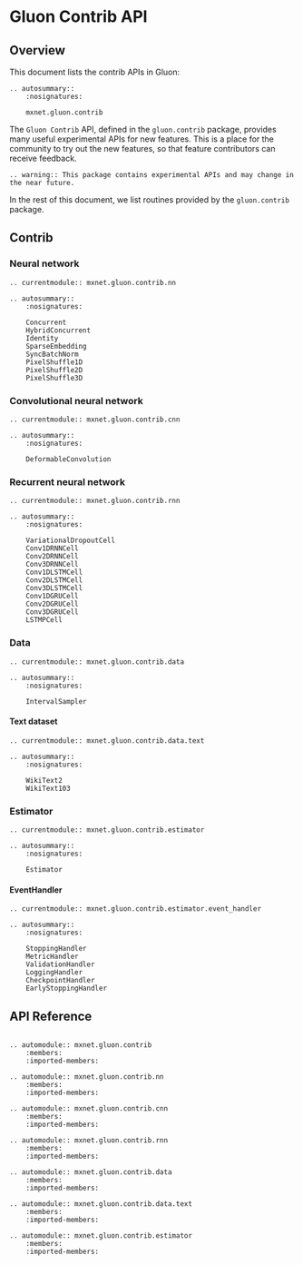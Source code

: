 <!--- Licensed to the Apache Software Foundation (ASF) under one -->
<!--- or more contributor license agreements.  See the NOTICE file -->
<!--- distributed with this work for additional information -->
<!--- regarding copyright ownership.  The ASF licenses this file -->
<!--- to you under the Apache License, Version 2.0 (the -->
<!--- "License"); you may not use this file except in compliance -->
<!--- with the License.  You may obtain a copy of the License at -->

<!---   http://www.apache.org/licenses/LICENSE-2.0 -->

<!--- Unless required by applicable law or agreed to in writing, -->
<!--- software distributed under the License is distributed on an -->
<!--- "AS IS" BASIS, WITHOUT WARRANTIES OR CONDITIONS OF ANY -->
<!--- KIND, either express or implied.  See the License for the -->
<!--- specific language governing permissions and limitations -->
<!--- under the License. -->

# Gluon Contrib API

## Overview

This document lists the contrib APIs in Gluon:

```eval_rst
.. autosummary::
    :nosignatures:

    mxnet.gluon.contrib
```

The `Gluon Contrib` API, defined in the `gluon.contrib` package, provides
many useful experimental APIs for new features.
This is a place for the community to try out the new features,
so that feature contributors can receive feedback.

```eval_rst
.. warning:: This package contains experimental APIs and may change in the near future.
```

In the rest of this document, we list routines provided by the `gluon.contrib` package.

## Contrib

### Neural network

```eval_rst
.. currentmodule:: mxnet.gluon.contrib.nn

.. autosummary::
    :nosignatures:

    Concurrent
    HybridConcurrent
    Identity
    SparseEmbedding
    SyncBatchNorm
    PixelShuffle1D
    PixelShuffle2D
    PixelShuffle3D
```

### Convolutional neural network

```eval_rst
.. currentmodule:: mxnet.gluon.contrib.cnn

.. autosummary::
    :nosignatures:
    
    DeformableConvolution
```

### Recurrent neural network

```eval_rst
.. currentmodule:: mxnet.gluon.contrib.rnn

.. autosummary::
    :nosignatures:

    VariationalDropoutCell
    Conv1DRNNCell
    Conv2DRNNCell
    Conv3DRNNCell
    Conv1DLSTMCell
    Conv2DLSTMCell
    Conv3DLSTMCell
    Conv1DGRUCell
    Conv2DGRUCell
    Conv3DGRUCell
    LSTMPCell
```

### Data

```eval_rst
.. currentmodule:: mxnet.gluon.contrib.data

.. autosummary::
    :nosignatures:

    IntervalSampler
```

#### Text dataset

```eval_rst
.. currentmodule:: mxnet.gluon.contrib.data.text

.. autosummary::
    :nosignatures:

    WikiText2
    WikiText103
```

### Estimator

```eval_rst
.. currentmodule:: mxnet.gluon.contrib.estimator

.. autosummary::
    :nosignatures:
    
    Estimator
```

#### EventHandler
```eval_rst
.. currentmodule:: mxnet.gluon.contrib.estimator.event_handler

.. autosummary::
    :nosignatures:

    StoppingHandler
    MetricHandler
    ValidationHandler
    LoggingHandler
    CheckpointHandler
    EarlyStoppingHandler
```

## API Reference

<script type="text/javascript" src='../../../_static/js/auto_module_index.js'></script>

```eval_rst

.. automodule:: mxnet.gluon.contrib
    :members:
    :imported-members:

.. automodule:: mxnet.gluon.contrib.nn
    :members:
    :imported-members:
    
.. automodule:: mxnet.gluon.contrib.cnn
    :members:
    :imported-members:

.. automodule:: mxnet.gluon.contrib.rnn
    :members:
    :imported-members:

.. automodule:: mxnet.gluon.contrib.data
    :members:
    :imported-members:

.. automodule:: mxnet.gluon.contrib.data.text
    :members:
    :imported-members:

.. automodule:: mxnet.gluon.contrib.estimator
    :members:
    :imported-members:
```

<script>auto_index("api-reference");</script>
